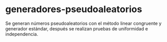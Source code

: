 # generadores-pseudoaleatorios
Se generan números pseudoaleatorios con el método linear congruente y generador estándar, después se realizan pruebas de uniformidad e independencia.
